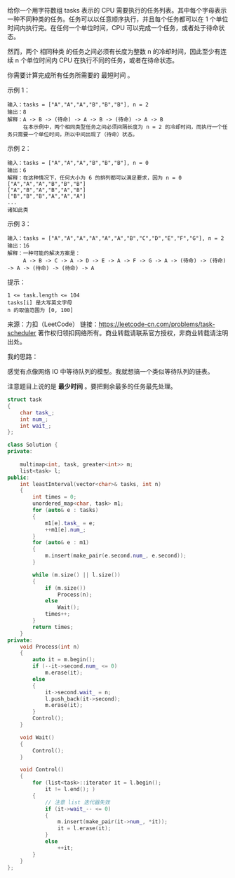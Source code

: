 给你一个用字符数组 tasks 表示的 CPU 需要执行的任务列表。其中每个字母表示一种不同种类的任务。任务可以以任意顺序执行，并且每个任务都可以在 1 个单位时间内执行完。在任何一个单位时间，CPU 可以完成一个任务，或者处于待命状态。

然而，两个 相同种类 的任务之间必须有长度为整数 n 的冷却时间，因此至少有连续 n 个单位时间内 CPU 在执行不同的任务，或者在待命状态。

你需要计算完成所有任务所需要的 最短时间 。

 

示例 1：

```
输入：tasks = ["A","A","A","B","B","B"], n = 2
输出：8
解释：A -> B -> (待命) -> A -> B -> (待命) -> A -> B
     在本示例中，两个相同类型任务之间必须间隔长度为 n = 2 的冷却时间，而执行一个任务只需要一个单位时间，所以中间出现了（待命）状态。 

```

示例 2：

```
输入：tasks = ["A","A","A","B","B","B"], n = 0
输出：6
解释：在这种情况下，任何大小为 6 的排列都可以满足要求，因为 n = 0
["A","A","A","B","B","B"]
["A","B","A","B","A","B"]
["B","B","B","A","A","A"]
...
诸如此类
```

示例 3：

```
输入：tasks = ["A","A","A","A","A","A","B","C","D","E","F","G"], n = 2
输出：16
解释：一种可能的解决方案是：
     A -> B -> C -> A -> D -> E -> A -> F -> G -> A -> (待命) -> (待命) -> A -> (待命) -> (待命) -> A
```




提示：

```
1 <= task.length <= 104
tasks[i] 是大写英文字母
n 的取值范围为 [0, 100]
```



来源：力扣（LeetCode）
链接：https://leetcode-cn.com/problems/task-scheduler
著作权归领扣网络所有。商业转载请联系官方授权，非商业转载请注明出处。



我的思路：

感觉有点像网络 IO 中等待队列的模型。我就想搞一个类似等待队列的链表。

注意题目上说的是 **最少时间** 。要把剩余最多的任务最先处理。

```cpp
struct task
{
    char task_;
    int num_;
    int wait_;
}; 

class Solution {
private:
 
    multimap<int, task, greater<int>> m;
    list<task> l;
public:
    int leastInterval(vector<char>& tasks, int n)
    {
        int times = 0;
        unordered_map<char, task> m1;
        for (auto& e : tasks)
        {
            m1[e].task_ = e;
            ++m1[e].num_;
        }
        for (auto& e : m1)
        {
            m.insert(make_pair(e.second.num_, e.second));
        }

        while (m.size() || l.size())
        {
            if (m.size())
                Process(n);
            else
                Wait();
            times++;
        }
        return times;
    }
private:
    void Process(int n)
    {
        auto it = m.begin();
        if (--it->second.num_ <= 0)
            m.erase(it);
        else
        {
            it->second.wait_ = n;
            l.push_back(it->second);
            m.erase(it);
        }
        Control();
    }

    void Wait()
    {
        Control();
    }

    void Control()
    {
        for (list<task>::iterator it = l.begin();
            it != l.end(); )
        {
            // 注意 list 迭代器失效
            if (it->wait_-- <= 0)
            {
                m.insert(make_pair(it->num_, *it));
                it = l.erase(it);
            }
            else
                ++it;
        }
    }
};
```

